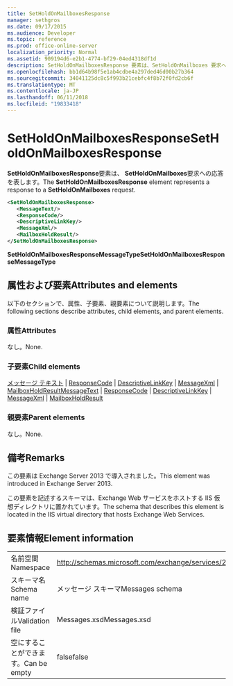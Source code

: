 ```yaml
---
title: SetHoldOnMailboxesResponse
manager: sethgros
ms.date: 09/17/2015
ms.audience: Developer
ms.topic: reference
ms.prod: office-online-server
localization_priority: Normal
ms.assetid: 909194d6-e2b1-4774-bf29-04ed4318df1d
description: SetHoldOnMailboxesResponse 要素は、SetHoldOnMailboxes 要求への応答を表します。
ms.openlocfilehash: bb1d64b98f5e1ab4cdbe4a297ded46d00b27b364
ms.sourcegitcommit: 34041125dc8c5f993b21cebfc4f8b72f0fd2cb6f
ms.translationtype: MT
ms.contentlocale: ja-JP
ms.lasthandoff: 06/11/2018
ms.locfileid: "19833418"
---
```

# <a name="setholdonmailboxesresponse"></a><span data-ttu-id="b04a9-103">SetHoldOnMailboxesResponse</span><span class="sxs-lookup"><span data-stu-id="b04a9-103">SetHoldOnMailboxesResponse</span></span>

<span data-ttu-id="b04a9-104">**SetHoldOnMailboxesResponse**要素は、 **SetHoldOnMailboxes**要求への応答を表します。</span><span class="sxs-lookup"><span data-stu-id="b04a9-104">The **SetHoldOnMailboxesResponse** element represents a response to a **SetHoldOnMailboxes** request.</span></span> 
  
```XML
<SetHoldOnMailboxesResponse>
   <MessageText/>
   <ResponseCode/>
   <DescriptiveLinkKey/>
   <MessageXml/>
   <MailboxHoldResult/>
</SetHoldOnMailboxesResponse>
```

 <span data-ttu-id="b04a9-105">**SetHoldOnMailboxesResponseMessageType**</span><span class="sxs-lookup"><span data-stu-id="b04a9-105">**SetHoldOnMailboxesResponseMessageType**</span></span>
## <a name="attributes-and-elements"></a><span data-ttu-id="b04a9-106">属性および要素</span><span class="sxs-lookup"><span data-stu-id="b04a9-106">Attributes and elements</span></span>

<span data-ttu-id="b04a9-107">以下のセクションで、属性、子要素、親要素について説明します。</span><span class="sxs-lookup"><span data-stu-id="b04a9-107">The following sections describe attributes, child elements, and parent elements.</span></span>
  
### <a name="attributes"></a><span data-ttu-id="b04a9-108">属性</span><span class="sxs-lookup"><span data-stu-id="b04a9-108">Attributes</span></span>

<span data-ttu-id="b04a9-109">なし。</span><span class="sxs-lookup"><span data-stu-id="b04a9-109">None.</span></span>
  
### <a name="child-elements"></a><span data-ttu-id="b04a9-110">子要素</span><span class="sxs-lookup"><span data-stu-id="b04a9-110">Child elements</span></span>

<span data-ttu-id="b04a9-111">[メッセージ テキスト](messagetext.md) | [ResponseCode](responsecode.md) | [DescriptiveLinkKey](descriptivelinkkey.md) | [MessageXml](messagexml.md) | [MailboxHoldResult](mailboxholdresult.md)</span><span class="sxs-lookup"><span data-stu-id="b04a9-111">[MessageText](messagetext.md) | [ResponseCode](responsecode.md) | [DescriptiveLinkKey](descriptivelinkkey.md) | [MessageXml](messagexml.md) | [MailboxHoldResult](mailboxholdresult.md)</span></span>
  
### <a name="parent-elements"></a><span data-ttu-id="b04a9-112">親要素</span><span class="sxs-lookup"><span data-stu-id="b04a9-112">Parent elements</span></span>

<span data-ttu-id="b04a9-113">なし。</span><span class="sxs-lookup"><span data-stu-id="b04a9-113">None.</span></span>
  
## <a name="remarks"></a><span data-ttu-id="b04a9-114">備考</span><span class="sxs-lookup"><span data-stu-id="b04a9-114">Remarks</span></span>

<span data-ttu-id="b04a9-115">この要素は Exchange Server 2013 で導入されました。</span><span class="sxs-lookup"><span data-stu-id="b04a9-115">This element was introduced in Exchange Server 2013.</span></span>
  
<span data-ttu-id="b04a9-116">この要素を記述するスキーマは、Exchange Web サービスをホストする IIS 仮想ディレクトリに置かれています。</span><span class="sxs-lookup"><span data-stu-id="b04a9-116">The schema that describes this element is located in the IIS virtual directory that hosts Exchange Web Services.</span></span>
  
## <a name="element-information"></a><span data-ttu-id="b04a9-117">要素情報</span><span class="sxs-lookup"><span data-stu-id="b04a9-117">Element information</span></span>

|||
|:-----|:-----|
|<span data-ttu-id="b04a9-118">名前空間</span><span class="sxs-lookup"><span data-stu-id="b04a9-118">Namespace</span></span>  <br/> |http://schemas.microsoft.com/exchange/services/2006/messages  <br/> |
|<span data-ttu-id="b04a9-119">スキーマ名</span><span class="sxs-lookup"><span data-stu-id="b04a9-119">Schema name</span></span>  <br/> |<span data-ttu-id="b04a9-120">メッセージ スキーマ</span><span class="sxs-lookup"><span data-stu-id="b04a9-120">Messages schema</span></span>  <br/> |
|<span data-ttu-id="b04a9-121">検証ファイル</span><span class="sxs-lookup"><span data-stu-id="b04a9-121">Validation file</span></span>  <br/> |<span data-ttu-id="b04a9-122">Messages.xsd</span><span class="sxs-lookup"><span data-stu-id="b04a9-122">Messages.xsd</span></span>  <br/> |
|<span data-ttu-id="b04a9-123">空にすることができます。</span><span class="sxs-lookup"><span data-stu-id="b04a9-123">Can be empty</span></span>  <br/> |<span data-ttu-id="b04a9-124">false</span><span class="sxs-lookup"><span data-stu-id="b04a9-124">false</span></span>  <br/> |
   

